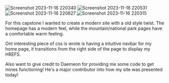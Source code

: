 ![Screenshot 2023-11-16 220340](https://github.com/Jkeise1/Capstone2/assets/146854123/e9b347ee-8f45-4f53-8a2d-0da32d530a0d)
![Screenshot 2023-11-16 220531](https://github.com/Jkeise1/Capstone2/assets/146854123/2802e317-1e54-443d-92d3-1431d1ec6589)
![Screenshot 2023-11-16 220627](https://github.com/Jkeise1/Capstone2/assets/146854123/cd627479-a6ef-4819-aeb1-a4ed789802aa)
![Screenshot 2023-11-16 220315](https://github.com/Jkeise1/Capstone2/assets/146854123/9bf1d736-eeac-4a52-9354-874abb13cdef)

For this capstone I wanted to create a modern site with a old style twist. The homepage has a modern feel, while the mountain/national park pages have a comfortable warm feeling.

Ont interesting piece of css is wrote is having a intuitive navbar for my home page, it transitions from the right side of the page to display my HREFS.

Also want to give credit to Daemeon for providing me some code to get mines functioning! He's a major contributor into how my site was presented today!
